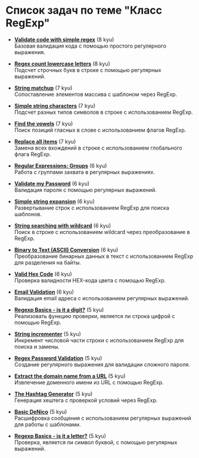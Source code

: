 # Список задач по теме "Класс RegExp"

- [**Validate code with simple regex**](https://www.codewars.com/kata/56a25ba95df27b7743000016) (8 kyu)  
  Базовая валидация кода с помощью простого регулярного выражения.

- [**Regex count lowercase letters**](https://www.codewars.com/kata/56a946cd7bd95ccab2000055) (8 kyu)  
  Подсчет строчных букв в строке с помощью регулярных выражений.

- [**String matchup**](https://www.codewars.com/kata/59ca8e8e1a68b7de740001f4) (7 kyu)  
  Сопоставление элементов массива с шаблоном через RegExp.

- [**Simple string characters**](https://www.codewars.com/kata/5a29a0898f27f2d9c9000058) (7 kyu)  
  Подсчет разных типов символов в строке с использованием RegExp.

- [**Find the vowels**](https://www.codewars.com/kata/5680781b6b7c2be860000036) (7 kyu)  
  Поиск позиций гласных в слове с использованием флагов RegExp.

- [**Replace all items**](https://www.codewars.com/kata/57ae18c6e298a7a6d5000c7a) (7 kyu)  
  Замена всех вхождений в строке с использованием глобального флага RegExp.

- [**Regular Expressions: Groups**](https://www.codewars.com/kata/5a4ee3d8e43c338cc2000085) (6 kyu)  
  Работа с группами захвата в регулярных выражениях.

- [**Validate my Password**](https://www.codewars.com/kata/59c01248bf10a47bd1000046) (6 kyu)  
  Валидация пароля с помощью регулярных выражений.

- [**Simple string expansion**](https://www.codewars.com/kata/5a793fdbfd8c06d98f0000b8) (6 kyu)  
  Развертывание строк с использованием RegExp для поиска шаблонов.

- [**String searching with wildcard**](https://www.codewars.com/kata/546c7f89bed2e12fb300056f) (6 kyu)  
  Поиск в строке с использованием wildcard через преобразование в RegExp.

- [**Binary to Text (ASCII) Conversion**](https://www.codewars.com/kata/5583d268479559400d000064) (6 kyu)  
  Преобразование бинарных данных в текст с использованием RegExp для разделения на байты.

- [**Valid Hex Code**](https://www.codewars.com/kata/6347f9715467f0001b434936) (6 kyu)  
  Проверка валидности HEX-кода цвета с помощью RegExp.

- [**Email Validation**](https://www.codewars.com/kata/6512cac2a00f1201c1c06f64) (6 kyu)  
  Валидация email адреса с использованием регулярных выражений.

- [**Regexp Basics - is it a digit?**](https://www.codewars.com/kata/567bf4f7ee34510f69000032) (5 kyu)  
  Реализовать функцию проверки, является ли строка цифрой с помощью RegExp.

- [**String incrementer**](https://www.codewars.com/kata/54a91a4883a7de5d7800009c) (5 kyu)  
  Инкремент числовой части строки с использованием RegExp для поиска и замены.

- [**Regex Password Validation**](https://www.codewars.com/kata/52e1476c8147a7547a000811) (5 kyu)  
  Создание регулярного выражения для валидации сложного пароля.

- [**Extract the domain name from a URL**](https://www.codewars.com/kata/514a024011ea4fb54200004b) (5 kyu)  
  Извлечение доменного имени из URL с помощью RegExp.

- [**The Hashtag Generator**](https://www.codewars.com/kata/52449b062fb80683ec000024) (5 kyu)  
  Генерация хештега с проверкой условий через RegExp.

- [**Basic DeNico**](https://www.codewars.com/kata/596f610441372ee0de00006e) (5 kyu)  
  Расшифровка сообщения с использованием регулярных выражений для работы с шаблонами.

- [**Regexp Basics - is it a letter?**](https://www.codewars.com/kata/567de72e8b3621b3c300000b) (5 kyu)  
  Проверка, является ли символ буквой, с помощью регулярных выражений.
